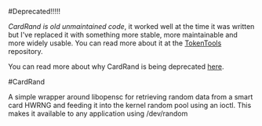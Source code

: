 #Deprecated!!!!!

*CardRand is old unmaintained code*, it worked well at the time it was written but I've replaced it with something more stable, more maintainable and more widely usable. You can read more about it at the [TokenTools](https://github.com/infincia/TokenTools) repository.

You can read more about why CardRand is being deprecated [here](https://github.com/infincia/TokenTools#deprecating-cardrand).

#CardRand

A simple wrapper around libopensc for retrieving random data from a smart card HWRNG and feeding it into the kernel random pool using an ioctl. This makes it available to any application using /dev/random
